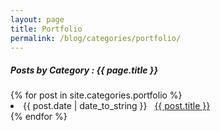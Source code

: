 ```yaml
---
layout: page
title: Portfolio
permalink: /blog/categories/portfolio/
---
```


<h5> Posts by Category : {{ page.title }} </h5>

<div class="card">
{% for post in site.categories.portfolio %}
 <li class="category-posts"><span>{{ post.date | date_to_string }}</span> &nbsp; <a href="{{ post.url }}">{{ post.title }}</a></li>
{% endfor %}
</div>